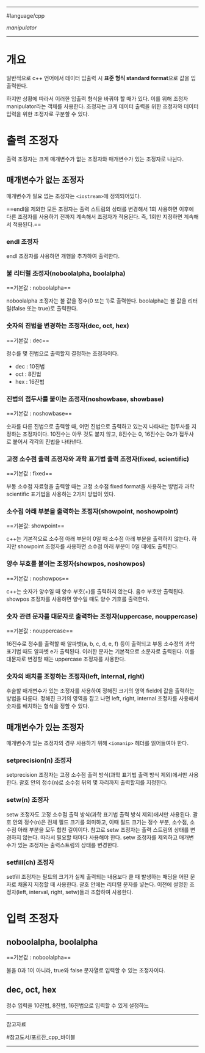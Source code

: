 
---

#language/cpp

_manipulator_

---

# 개요

일반적으로 c++ 언어에서 데이터 입출력 시 **표준 형식 standard format**으로 값을 입출력한다.

하지만 상황에 따라서 이러한 입출력 형식을 바꿔야 할 때가 있다. 이를 위해 조정자 manipulator라는 객체를 사용한다. 조정자는 크게 데이터 출력을 위한 조정자와 데이터 입력을 위한 조정자로 구분할 수 있다.

# 출력 조정자

출력 조정자는 크게 매개변수가 없는 조정자와 매개변수가 있는 조정자로 나뉜다.

## 매개변수가 없는 조정자

매개변수가 필요 없는 조정자는 `<iostream>`에 정의되어있다.

==endl을 제와한 모든 조정자는 출력 스트림의 상태를 변경해서 1회 사용하면 이후에 다른 조정자를 사용하기 전까지 계속해서 조정자가 적용된다. 즉, 1회만 지정하면 계속해서 적용된다.==

### endl 조정자

endl 조정자를 사용하면 개행을 추가하여 출력한다.

### 불 리터럴 조정자(noboolalpha, boolalpha)

==기본값 : noboolalpha==

noboolalpha 조정자는 불 값을 정수(0 또는 1)로 출력한다. boolalpha는 불 값을 리터럴(false 또는 true)로 출력한다.

### 숫자의 진법을 변경하는 조정자(dec, oct, hex)

==기본값 : dec==

정수를 몇 진법으로 출력할지 결정하는 조정자이다.

- dec : 10진법
- oct : 8진법
- hex : 16진법

### 진법의 접두사를 붙이는 조정자(noshowbase, showbase)

==기본값 : noshowbase==

숫자를 다른 진법으로 출력할 때, 어떤 진법으로 출력하고 있는지 나타내는 접두사를 지정하는 조정자이다. 10진수는 아무 것도 붙지 않고, 8진수는 0, 16진수는 0x가 접두사로 붙어서 각각의 진법을 나타낸다.

### 고정 소수점 출력 조정자와 과학 표기법 출력 조정자(fixed, scientific)

==기본값 : fixed==

부동 소수점 자료형을 출력할 때는 고정 소수점 fixed format을 사용하는 방법과 과학 scientific 표기법을 사용하는 2가지 방법이 있다.

### 소수점 아래 부분을 출력하는 조정자(showpoint, noshowpoint)

==기본값: showpoint==

c++는 기본적으로 소수점 아래 부분이 0일 때 소수점 아래 부분을 출력하지 않는다. 하지만 showpoint 조정자를 사용하면 소수점 아래 부분이 0일 때에도 출력한다.

### 양수 부호를 붙이는 조정자(showpos, noshowpos)

==기본값 : noshowpos==

c++는 숫자가 양수일 때 양수 부호(+)를 출력하지 않는다. 음수 부호만 출력된다. showpos 조정자를 사용하면 양수일 때도 양수 기호를 출력한다.

### 숫자 관련 문자를 대문자로 출력하는 조정자(uppercase, nouppercase)

==기본값 :  nouppercase==

16진수로 정수를 출력할 때 알파벳(a, b, c, d, e, f) 등이 출력되고 부동 소수정의 과학 표기법 때도 알파벳 e가 출력된다. 이러한 문자는 기본적으로 소문자로 출력된다. 이를 대문자로 변경할 때는 uppercase 조정자를 사용한다.

### 숫자의 배치를 조정하는 조정자(left, internal, right)

후술할 매개변수가 있는 조정자를 사용하여 정해진 크기의 영역 field에 값을 출력하는 방법을 다룬다. 정해진 크기의 영역을 잡고 나면 left, right, internal 조정자를 사용해서 숫자를 배치하는 형식을 정할 수 있다.

## 매개변수가 있는 조정자

매개변수가 있는 조정자의 경우 사용하기 위해 `<iomanip>` 헤더를 읽어들여야 한다.

###  setprecision(n) 조정자

setprecision 조정자는 고정 소수점 출력 방식(과학 표기법 출력 방식 제외)에서만 사용한다. 괄호 안의 정수(n)로 소수점 뒤의 몇 자리까지 출력할지를 지정한다.

### setw(n) 조정자

setw 조정자도 고정 소수점 출력 방식(과학 표기법 출력 방식 제외)에서만 사용된다. 괄호 안의 정수(n)은 전체 필드 크기를 의미하고, 이때 필드 크기는 정수 부분, 소수점, 소수점 아래 부분을 모두 합친 길이이다. 참고로 setw 조정자는 출력 스트림의 상태를 변경하지 않는다. 따라서 필요할 때마다 사용해야 한다. setw 조정자를 제외하고 매개변수가 있는 조정자는 출력스트림의 상태를 변경한다.

### setfill(ch) 조정자

setfill 조정자는 필드의 크기가 실제 출력되는 내용보다 클 때 발생하는 패딩을 어떤 문자로 채울지 지정할 때 사용한다. 괄호 안에는 리터럴 문자를 넣는다. 이전에 설명한 조정자(left, interval, right, setw)들과 조합하여 사용한다.

# 입력 조정자

## noboolalpha, boolalpha

==기본값 : noboolalpha==

불을 0과 1이 아니라, true와 false 문자열로 입력할 수 있는 조정자이다.

## dec, oct, hex

정수 입력을 10진법, 8진법, 16진법으로 입력할 수 있게 설정하느

---

참고자료

#참고도서/포르잔_cpp_바이블 

---